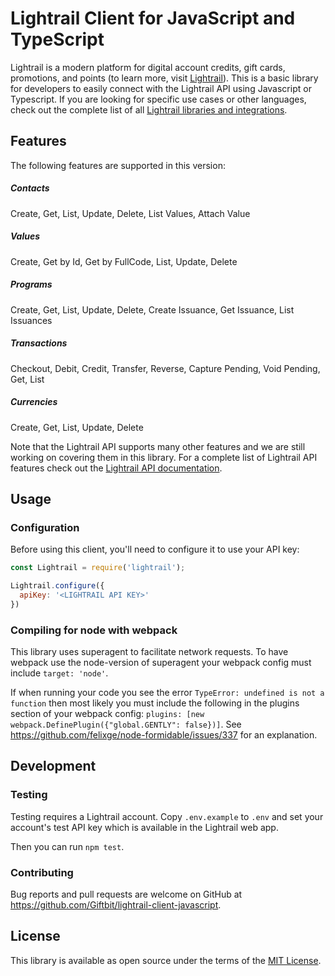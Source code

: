 # Lightrail Client for JavaScript and TypeScript

Lightrail is a modern platform for digital account credits, gift cards, promotions, and points (to learn more, visit [Lightrail](https://www.lightrail.com/)). This is a basic library for developers to easily connect with the Lightrail API using Javascript or Typescript. If you are looking for specific use cases or other languages, check out the complete list of all [Lightrail libraries and integrations](https://github.com/Giftbit/Lightrail-API-Docs/blob/master/README.md#lightrail-integrations).

## Features

The following features are supported in this version:

##### Contacts
Create, Get, List, Update, Delete, List Values, Attach Value
 
##### Values
Create, Get by Id, Get by FullCode, List, Update, Delete
  
##### Programs
Create, Get, List, Update, Delete, Create Issuance, Get Issuance, List Issuances

##### Transactions
Checkout, Debit, Credit, Transfer, Reverse, Capture Pending, Void Pending, Get, List
  
##### Currencies
Create, Get, List, Update, Delete

Note that the Lightrail API supports many other features and we are still working on covering them in this library. For a complete list of Lightrail API features check out the [Lightrail API documentation](https://www.lightrail.com/docs/).

## Usage

### Configuration

Before using this client, you'll need to configure it to use your API key:

```javascript
const Lightrail = require('lightrail');

Lightrail.configure({
  apiKey: '<LIGHTRAIL API KEY>'
})
```

### Compiling for node with webpack

This library uses superagent to facilitate network requests.  To have webpack use the node-version of superagent your webpack config must include `target: 'node'`.

If when running your code you see the error `TypeError: undefined is not a function` then most likely you must include the following in the plugins section of your webpack config: `plugins: [new webpack.DefinePlugin({"global.GENTLY": false})]`.  See https://github.com/felixge/node-formidable/issues/337 for an explanation.

## Development

### Testing

Testing requires a Lightrail account.  Copy `.env.example` to `.env` and set your account's test API key which is available in the Lightrail web app.

Then you can run `npm test`.

### Contributing

Bug reports and pull requests are welcome on GitHub at <https://github.com/Giftbit/lightrail-client-javascript>.

## License

This library is available as open source under the terms of the [MIT License](http://opensource.org/licenses/MIT).
